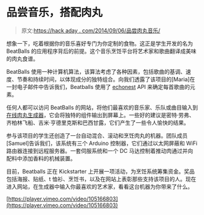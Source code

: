 # 品尝音乐，搭配肉丸

> 原文:[https://hack aday . com/2014/09/06/品尝肉丸音乐/](https://hackaday.com/2014/09/06/tasting-music-with-a-side-of-meatballs/)

想象一下，吃着根据你的音乐喜好专门为你定制的食物。这正是学生开发的名为 BeatBalls 的应用程序背后的前提。这个音乐烹饪平台将艺术家和歌曲翻译成美味的肉丸食谱。

BeatBalls 使用一种计算机算法，该算法考虑了各种因素，包括歌曲的基调、速度、节奏和持续时间，以体现成分的独特组合。向我们透露了该项目的[Maria]在一封电子邮件中告诉我们，Beatballs 使用了 [echonest](http://the.echonest.com/) API 来确定每首歌曲的元素。

任何人都可以访问 BeatBalls 的网站，将他们最喜欢的音乐家、乐队或曲目输入到[在线肉丸生成器](http://beatballs.net/generator/)，它会将独特的组件输出到屏幕上。一些好的建议是密特·劳弗、齐柏林飞船、吉米·亨德里克斯和巴西甘露，它们产生了一些令人愉快的结果。

参与该项目的学生还创造了一台自动混合、滚动和烹饪肉丸的机器。团队成员[Samuel]告诉我们，该系统有三个 Arduino 控制器，它们通过以太网屏蔽和 WiFi 路由器连接到远程服务器。一套伺服系统和一个 DC 马达控制着推动肉通过并向配料中添加香料的机械装置。

目前，Beatballs 正在 Kickstarter 上开展一项活动，为烹饪系统筹集资金。奖品包括海报、贴纸、t 恤衫、烹饪书，以及在网站上表彰那些支持该项目的人。现在进入网站，在生成器中输入你最喜欢的艺术家，看看这台机器为你带来了什么。

[https://player.vimeo.com/video/105166803](https://player.vimeo.com/video/105166803)